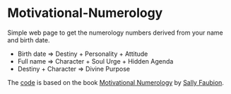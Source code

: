 # Motivational-Numerology


Simple web page to get the numerology numbers derived from your name and birth date.

- Birth date => Destiny + Personality + Attitude
- Full name => Character + Soul Urge + Hidden Agenda
- Destiny + Character => Divine Purpose

The [code](https://github.com/evoluteur/motivational-numerology) is based on the book [Motivational Numerology](https://www.amazon.com/Motivational-Numerology-Numbers-Affect-Your/dp/0929765974) by [Sally Faubion](https://www.sfnumber.com/).

